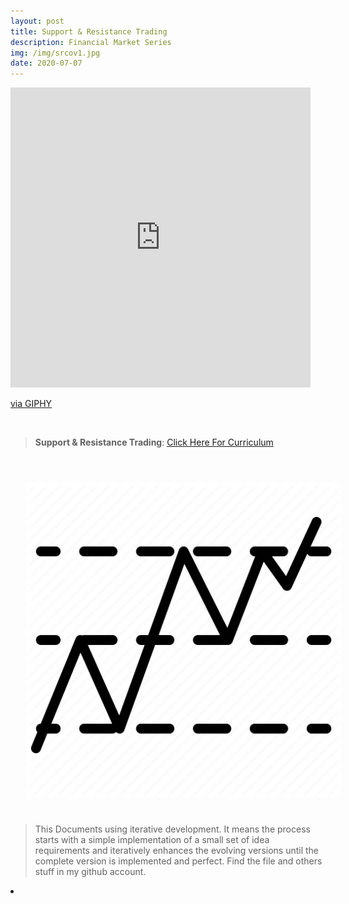 ```yaml
---
layout: post
title: Support & Resistance Trading
description: Financial Market Series
img: /img/srcov1.jpg
date: 2020-07-07
---
```



<iframe src="https://giphy.com/embed/l0HlJIp1dIZzimEBq" width="480" height="480" frameBorder="0" class="giphy-embed" allowFullScreen></iframe><p><a href="https://giphy.com/gifs/yes-math-nodding-l0HlJIp1dIZzimEBq">via GIPHY</a></p>

<Br>


> **Support & Resistance Trading**: <a href="https://itsmecevi.github.io/sr-trading/">Click Here For Curriculum</a>



<Br>
  
<img class="col one right" src="/img/srcov2.png" style="padding:25px">

<Br>

> This Documents using iterative development. It means the process starts with a simple implementation of a small set of idea requirements and iteratively enhances the evolving versions until the complete version is implemented and perfect.
> Find the file and others stuff in my github account.


<li>
<a id="icon" href="https://github.com/itsmecevi" target="_blank"><i class="fa fa-github fa-fw fa-2x"></i></a>
</li>
